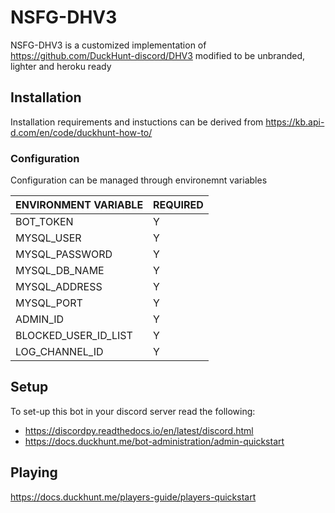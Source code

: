 # NSFG-DHV3

NSFG-DHV3 is a customized implementation of https://github.com/DuckHunt-discord/DHV3 modified to be unbranded, lighter and heroku ready

## Installation

Installation requirements and instuctions can be derived from https://kb.api-d.com/en/code/duckhunt-how-to/

### Configuration

Configuration can be managed through environemnt variables

ENVIRONMENT VARIABLE | REQUIRED
------------- | -------------
BOT_TOKEN | Y
MYSQL_USER | Y
MYSQL_PASSWORD | Y
MYSQL_DB_NAME | Y
MYSQL_ADDRESS | Y
MYSQL_PORT | Y
ADMIN_ID | Y
BLOCKED_USER_ID_LIST | Y
LOG_CHANNEL_ID | Y

## Setup

To set-up this bot in your discord server read the following:

* https://discordpy.readthedocs.io/en/latest/discord.html
* https://docs.duckhunt.me/bot-administration/admin-quickstart

## Playing

https://docs.duckhunt.me/players-guide/players-quickstart
